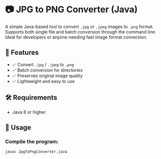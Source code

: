 # 📷 JPG to PNG Converter (Java)

A simple Java-based tool to convert `.jpg` or `.jpeg` images to `.png` format. Supports both single file and batch conversion through the command line. Ideal for developers or anyone needing fast image format conversion.

## 🚀 Features

- ✅ Convert `.jpg` / `.jpeg` to `.png`
- ✅ Batch conversion for directories
- ✅ Preserves original image quality
- ✅ Lightweight and easy to use

## 🛠️ Requirements

- Java 8 or higher

## 📂 Usage

### Compile the program:
```bash
javac JpgToPngConverter.java
